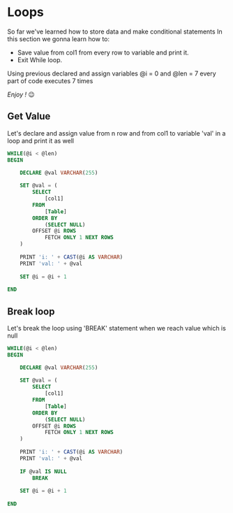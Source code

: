 # Loops

So far we've learned how to store data and make conditional statements
In this section we gonna learn how to:
* Save value from col1 from every row to variable and print it.
* Exit While loop.

Using previous declared and assign variables @i = 0 and @len = 7 every part of code executes 7 times

*Enjoy !* :wink:

## Get Value
Let's declare and assign value from n row and from col1 to variable 'val' in a loop and print it as well
```sql
WHILE(@i < @len)
BEGIN

    DECLARE @val VARCHAR(255)
    
    SET @val = (
        SELECT
            [col1]
        FROM
            [Table]
        ORDER BY
            (SELECT NULL)
        OFFSET @i ROWS
            FETCH ONLY 1 NEXT ROWS
    )
    
    PRINT 'i: ' + CAST(@i AS VARCHAR)
    PRINT 'val: ' + @val
    
    SET @i = @i + 1
    
END
```

## Break loop
Let's break the loop using 'BREAK' statement when we reach value which is null
```sql
WHILE(@i < @len)
BEGIN

    DECLARE @val VARCHAR(255)
    
    SET @val = (
        SELECT
            [col1]
        FROM
            [Table]
        ORDER BY
            (SELECT NULL)
        OFFSET @i ROWS
            FETCH ONLY 1 NEXT ROWS
    )
    
    PRINT 'i: ' + CAST(@i AS VARCHAR)
    PRINT 'val: ' + @val
    
    IF @val IS NULL
        BREAK
    
    SET @i = @i + 1
    
END
```
